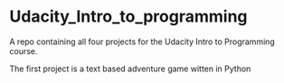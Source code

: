 # Udacity_Intro_to_programming
A repo containing all four projects for the Udacity Intro to Programming course.

The first project is a text based adventure game witten in Python
